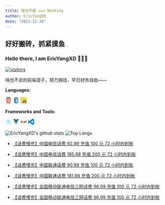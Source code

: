 ```yaml
---
title: 啥也不是 === Nothing
author: EricYangXD
date: "2021-12-28"
---
```


## 好好搬砖，抓紧摸鱼

### Hello there, I am EricYangXD 👋👋👋

[![visitors](https://visitor-badge.glitch.me/badge?page_id=EricYangXD.EricYangXD)](https://github.com/EricYangXD)

啥也不会的前端混子，努力搞钱，早日财务自由~~~

**Languages:**

<code><img height="20" src="https://raw.githubusercontent.com/github/explore/80688e429a7d4ef2fca1e82350fe8e3517d3494d/topics/html/html.png" alt="html" /></code>
<code><img height="20" src="https://raw.githubusercontent.com/github/explore/80688e429a7d4ef2fca1e82350fe8e3517d3494d/topics/css/css.png" alt="css" /></code>
<code><img height="20" src="https://raw.githubusercontent.com/github/explore/80688e429a7d4ef2fca1e82350fe8e3517d3494d/topics/javascript/javascript.png" alt="javascript" /></code>

**Frameworks and Tools:**

<code><img height="20" src="https://raw.githubusercontent.com/github/explore/80688e429a7d4ef2fca1e82350fe8e3517d3494d/topics/react/react.png" alt="react" /></code>
<code><img height="20" src="https://raw.githubusercontent.com/github/explore/80688e429a7d4ef2fca1e82350fe8e3517d3494d/topics/vue/vue.png" alt="vue" /></code>
<code><img height="20" src="https://raw.githubusercontent.com/github/explore/80688e429a7d4ef2fca1e82350fe8e3517d3494d/topics/git/git.png" alt="git" /></code>
<code><img height="20" src="https://raw.githubusercontent.com/github/explore/80688e429a7d4ef2fca1e82350fe8e3517d3494d/topics/visual-studio-code/visual-studio-code.png" alt="visual-studio-code" /></code>

![EricYangXD's github stats](https://github-readme-stats.vercel.app/api?username=EricYangXD&show_icons=true&hide_title=true&count_private=true)
![Top Langs](https://github-readme-stats.vercel.app/api/top-langs/?username=EricYangXD&layout=compact)

-   [【话费慢充】中国电信话费 92.99 充值 100 元 72 小时内到账](https://u.jd.com/ECcM5Ei)
-   [【话费慢充】中国电信话费 185.98 充值 200 元 72 小时内到账](https://u.jd.com/EIciPAT)

-   [【话费慢充】中国联通话费 90.99 充值 100 元 72 小时内到账](https://u.jd.com/EMcbbcE)
-   [【话费慢充】中国联通话费 181.98 充值 200 元 72 小时内到帐](https://u.jd.com/EwcuGcA)

-   [【话费慢充】全国移动联通电信三网话费 96.99 充值 100 元 72 小时内到账](https://u.jd.com/ECcGDMM)
-   [【话费慢充】全国移动联通电信三网话费 96.99 充值 100 元 72 小时内到账](https://u.jd.com/EIcqWsd)
